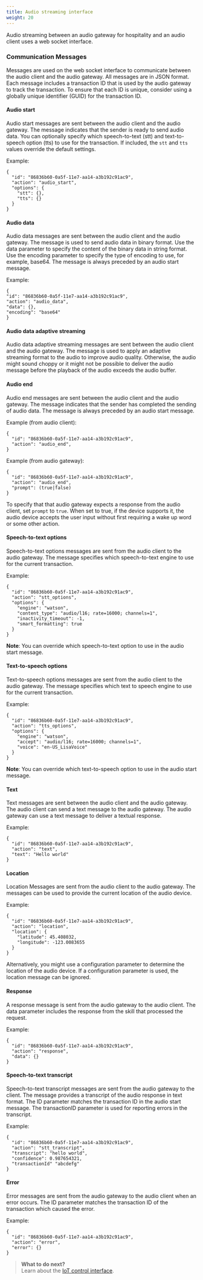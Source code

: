 ```yaml
---
title: Audio streaming interface
weight: 20
---
```

Audio streaming between an audio gateway for hospitality and an audio client uses a web socket interface.

### Communication Messages
Messages are used on the web socket interface to communicate between the audio client and the audio gateway.  All messages are in JSON format.  Each message includes a transaction ID that is used by the audio gateway to track the transaction.  To ensure that each ID is unique, consider using a globally unique identifier (GUID) for the transaction ID.

#### Audio start
Audio start messages are sent between the audio client and the audio gateway.  The message indicates that the sender is ready to send audio data.  You can optionally specify which speech-to-text (stt) and text-to-speech option (tts) to use for the transaction.  If included, the `stt` and `tts` values override the default settings.

Example:
```
{
  "id": "86836b60-0a5f-11e7-aa14-a3b192c91ac9",
  "action": "audio_start",
  "options": {
    "stt": {},
    "tts": {}
  }
}
```

#### Audio data
Audio data messages are sent between the audio client and the audio gateway. The message is used to send audio data in binary format.  Use the data parameter to specify the content of the binary data in string format.  Use the encoding parameter to specify the type of encoding to use, for example, base64. The message is always preceded by an audio start message.

Example:
```
{
"id": "86836b60-0a5f-11e7-aa14-a3b192c91ac9",
"action": "audio_data",
"data": {},
"encoding": "base64"
}
```

#### Audio data adaptive streaming
Audio data adaptive streaming messages are sent between the audio client and the audio gateway.  The message is used to apply an adaptive streaming format to the audio to improve audio quality.  Otherwise, the audio might sound choppy or it might not be possible to deliver the audio message before the playback of the audio exceeds the audio buffer.

#### Audio end
Audio end messages are sent between the audio client and the audio gateway.   The message indicates that the sender has completed the sending of audio data. The message is always preceded by an audio start message.

Example (from audio client):
```
{
  "id": "86836b60-0a5f-11e7-aa14-a3b192c91ac9",
  "action": "audio_end",
}
```

Example (from audio gateway):
```
{
  "id": "86836b60-0a5f-11e7-aa14-a3b192c91ac9",
  "action": "audio_end",
  "prompt": (true|false)
}
```

To specify that that audio gateway expects a response from the audio client, set `prompt` to `true`.  When set to true, if the device supports it, the audio device accepts the user input without first requiring a wake up word or some other action.

#### Speech-to-text options
Speech-to-text options messages are sent from the audio client to the audio gateway.  The message specifies which speech-to-text engine to use for the current transaction.

Example:
```
{
  "id": "86836b60-0a5f-11e7-aa14-a3b192c91ac9",
  "action": "stt_options",
  "options": {
    "engine": "watson",
    "content_type": "audio/l16; rate=16000; channels=1",
    "inactivity_timeout": -1,
    "smart_formatting": true
  }
}
```

**Note**:  You can override which speech-to-text option to use in the audio start message.

#### Text-to-speech options
Text-to-speech options messages are sent from the audio client to the audio gateway.  The message specifies which text to speech engine to use for the current transaction.

Example:
```
{
  "id": "86836b60-0a5f-11e7-aa14-a3b192c91ac9",
  "action": "tts_options",
  "options": {
    "engine": "watson",
    "accept": "audio/l16; rate=16000; channels=1",
    "voice": "en-US_LisaVoice"
  }
}
```
**Note**:  You can override which text-to-speech option to use in the audio start message.

#### Text
Text messages are sent between the audio client and the audio gateway.  The audio client can send a text message to the audio gateway.  The audio gateway can use a text message to deliver a textual response.

Example:
```
{
  "id": "86836b60-0a5f-11e7-aa14-a3b192c91ac9",
  "action": "text",
  "text": "Hello world"
}
```

#### Location
Location Messages are sent from the audio client to the audio gateway.  The messages can be used to provide the current location of the audio device.

Example:
```
{
  "id": "86836b60-0a5f-11e7-aa14-a3b192c91ac9",
  "action": "location",
  "location": {
    "latitude": 45.408032,
    "longitude": -123.0083655
  }
}
```

Alternatively, you might use a configuration parameter to determine the location of the audio device. If a configuration parameter is used, the location message can be ignored.

#### Response
A response message is sent from the audio gateway to the audio client.  The data parameter includes the response  from the skill that processed the request.

Example:
```
{
  "id": "86836b60-0a5f-11e7-aa14-a3b192c91ac9",
  "action": "response",
  "data": {}
}
```

#### Speech-to-text transcript
Speech-to-text transcript messages are sent from the audio gateway to the client.  The message provides a transcript of the audio response in text format.  The  ID parameter matches the transaction ID in the audio start message.  The transactionID parameter is used for reporting errors in the transcript.

Example:
```
{
  "id": "86836b60-0a5f-11e7-aa14-a3b192c91ac9",
  "action": "stt_transcript",
  "transcript": "hello world",
  "confidence": 0.987654321,
  "transactionId" "abcdefg"
}
```

#### Error
Error messages are sent from the audio gateway to the audio client when an error occurs.  The ID parameter matches the transaction ID of the transaction which caused the error.

Example:
```
{
  "id": "86836b60-0a5f-11e7-aa14-a3b192c91ac9",
  "action": "error",
  "error": {}
}
```

> **What to do next?**<br/>
Learn about the [IoT control interface]({{site.baseurl}}/audio_single/iot_control_interface/).
